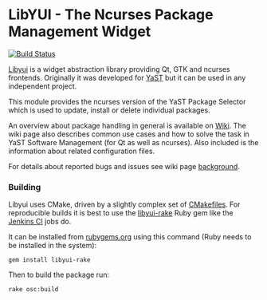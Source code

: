 # LibYUI - The Ncurses Package Management Widget

[![Build Status](https://travis-ci.org/libyui/libyui-ncurses-pkg.svg?branch=master
)](https://travis-ci.org/libyui/libyui-ncurses-pkg)

[Libyui](https://github.com/libyui/libyui) is a widget abstraction library
providing Qt, GTK and ncurses frontends. Originally it was developed for
[YaST](https://yast.github.io/) but it can be used in any independent project.

This module provides the ncurses version of the YaST Package Selector which
is used to update, install or delete individual packages.

An overview about package handling in general is available on
[Wiki](https://github.com/libyui/libyui-ncurses-pkg/wiki).
The wiki page also describes common use cases and how to solve the task in
YaST Software Management (for Qt as well as ncurses). Also included is the
information about related configuration files.

For details about reported bugs and issues see wiki page
[background](https://github.com/libyui/libyui-ncurses-pkg/wiki/background).

### Building

Libyui uses CMake, driven by a slightly complex set of
[CMakefiles](https://github.com/libyui/libyui/tree/master/buildtools). For
reproducible builds it is best to use the [libyui-rake](
https://github.com/libyui/libyui-rake) Ruby gem like the [Jenkins CI](
https://ci.opensuse.org/view/libyui/) jobs do.

It can be installed from [rubygems.org](https://rubygems.org/gems/libyui-rake/)
using this command (Ruby needs to be installed in the system):

```
gem install libyui-rake
```

Then to build the package run:

```
rake osc:build
```
